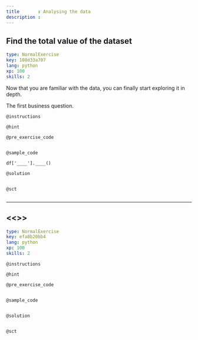 ```yaml
---
title       : Analysing the data
description : 
---
```

## Find the total value of the dataset

```yaml
type: NormalExercise
key: 108d33a707
lang: python
xp: 100
skills: 2
```
Now that you are familiar with the data, you can finally start exploring it in depth. 

The first business question.



`@instructions`

`@hint`

`@pre_exercise_code`
```{python}

```

`@sample_code`
```
df['____'].____()

```

`@solution`
```{python}

```

`@sct`
```{python}

```

---
## <<<New Exercise>>>

```yaml
type: NormalExercise
key: efa8b20bb4
lang: python
xp: 100
skills: 2
```


`@instructions`

`@hint`

`@pre_exercise_code`
```{python}

```

`@sample_code`
```{python}

```

`@solution`
```{python}

```

`@sct`
```{python}

```
